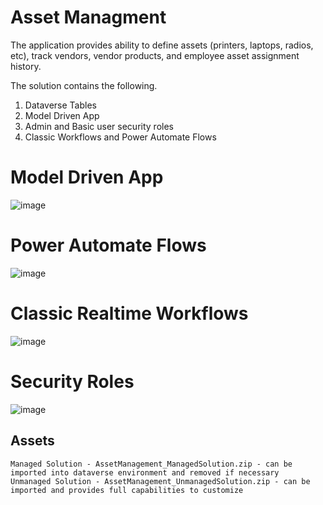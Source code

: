 # Asset Managment
The application provides ability to define assets (printers, laptops, radios, etc), track vendors, vendor products, and employee asset assignment history.

The solution contains the following.
1) Dataverse Tables
2) Model Driven App
3) Admin and Basic user security roles
4) Classic Workflows and Power Automate Flows

# Model Driven App

![image](https://github.com/user-attachments/assets/2b8f9b73-8798-4b33-bb77-fcea2dd0cd2d)

# Power Automate Flows
![image](https://github.com/user-attachments/assets/cc78fe8d-21e1-43a5-a2e1-6eceb43d39be)

# Classic Realtime Workflows
![image](https://github.com/user-attachments/assets/1a8d339a-d511-4f56-95da-8470ec27d2ef)

# Security Roles
![image](https://github.com/user-attachments/assets/18426487-9ff2-4e7c-aa7e-62e46343cb35)

## Assets
    Managed Solution - AssetManagement_ManagedSolution.zip - can be imported into dataverse environment and removed if necessary
    Unmanaged Solution - AssetManagement_UnmanagedSolution.zip - can be imported and provides full capabilities to customize
